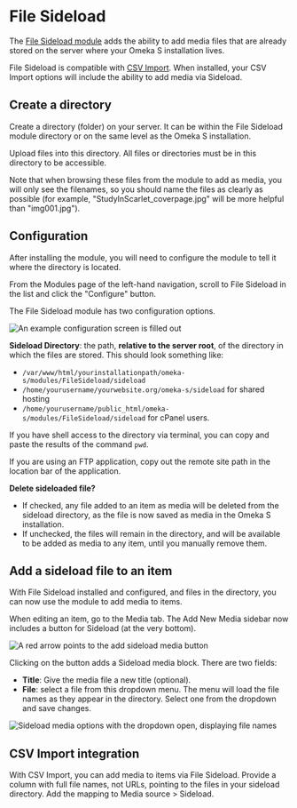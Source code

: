# File Sideload

The [File Sideload module](https://omeka.org/s/modules/FileSideload) adds the ability to add media files that are already stored on the server where your Omeka S installation lives.

File Sideload is compatible with [CSV Import](../modules/csvimport.md). When installed, your CSV Import options will include the ability to add media via Sideload.

## Create a directory

Create a directory (folder) on your server. It can be within the File Sideload module directory or on the same level as the Omeka S installation.

Upload files into this directory. All files or directories must be in this directory to be accessible.

Note that when browsing these files from the module to add as media, you will only see the filenames, so you should name the files as clearly as possible (for example, "StudyInScarlet_coverpage.jpg" will be more helpful than "img001.jpg").

## Configuration

After installing the module, you will need to configure the module to tell it where the directory is located.

From the Modules page of the left-hand navigation, scroll to File Sideload in the list and click the "Configure" button.

The File Sideload module has two configuration options.

![An example configuration screen is filled out](../modules/modulesfiles/filesideload_config2.png)

**Sideload Directory**: the path, **relative to the server root**, of the directory in which the files are stored. This should look something like:

- `/var/www/html/yourinstallationpath/omeka-s/modules/FileSideload/sideload`
- `/home/yourusername/yourwebsite.org/omeka-s/sideload` for shared hosting
- `/home/yourusername/public_html/omeka-s/modules/FileSideload/sideload` for cPanel users.

If you have shell access to the directory via terminal, you can copy and paste the results of the command `pwd`.

If you are using an FTP application, copy out the remote site path in the location bar of the application.

**Delete sideloaded file?**

- If checked, any file added to an item as media will be deleted from the sideload directory, as the file is now saved as media in the Omeka S installation.
- If unchecked, the files will remain in the directory, and will be available to be added as media to any item, until you manually remove them.


Add a sideload file to an item
------------------------------
With File Sideload installed and configured, and files in the directory, you can now use the module to add media to items.

When editing an item, go to the Media tab. The Add New Media sidebar now includes a button for Sideload (at the very bottom).

![A red arrow points to the add sideload media button](../modules/modulesfiles/filesideload_browse.png)

Clicking on the button adds a Sideload media block. There are two fields:

- **Title**: Give the media file a new title (optional).
- **File**: select a file from this dropdown menu. The menu will load the file names as they appear in the directory. Select one from the dropdown and save changes.

![Sideload media options with the dropdown open, displaying file names](../modules/modulesfiles/filesideload_addfile.png)

## CSV Import integration

With CSV Import, you can add media to items via File Sideload. Provide a column with full file names, not URLs, pointing to the files in your sideload directory. Add the mapping to Media source > Sideload.
